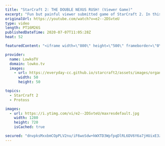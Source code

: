 ```yaml
---
title: "StarCraft 2: THE DOUBLE NEXUS RUSH! (Viewer Game)"
excerpt: "Fun but painful viewer submitted game of StarCraft 2. In this Silver League match of Terran versus Protoss we see the Protoss going for the fabled Nexus Rush.  Support my work: http://www.patreon.com/lowkotv  If you have an awesome game of StarCraft 2 that you would like me to cast, you can submit the"
originalUrl: https://youtube.com/watch?v=e2--2DSvteU
type: video
length: PT16M26S
publishedDateTime: 2020-07-07T11:05:28Z
heat: 52

featuredContent: "<iframe width=\"800\" height=\"500\" frameborder=\"0\" src=\"https://www.youtube.com/embed/e2--2DSvteU\" allow=\"accelerometer; autoplay; encrypted-media; gyroscope; picture-in-picture\" allowfullscreen></iframe>"

provider:
  name: LowkoTV
  domain: lowko.tv
  images:
    - url: https://everyday-cc.github.io/starcraft2/assets/images/organizations/lowko.tv-50x50.jpg
      width: 50
      height: 50

topics:
  - StarCraft 2
  - Protoss

images:
  - url: https://i.ytimg.com/vi/e2--2DSvteU/maxresdefault.jpg
    width: 1280
    height: 720
    isCached: true

secured: "dnvpksMxxbmCOpPLV2nu/iF6woSdw+kWXTD3WpfpqDlRL6DV6Y6a7jHUixE3z2hsYLNyKvym66TCtBbNb+WBGJAgEK2+6cfFIvyY1TX+UYnrBgLEgc8Z3/mlL9CLKK4zL9YY/I/uAVfz+zLy7NeZa/HnTaHp3vYUeoP/71/jXya+kJJTH48vuZ4uU/5usOrishEpbC0V9zH/ycS9v8FULjKghNh6/KpdbjzMWJLopVi0UhQpdujI3bYgt9KReKS1m4s0LRG0Vzu6QZalJkYrImN4s6+u1yPV9g3+HttLZm4PNQ/T4vSLSYVa2ozimfzXIugWkyvEDhe1eqAWq+fJg47U5jE7g17cMVI68j5AOHiyExMa+Ib0l2K2Q6w/YpUMIuZgFFMF69LSoEf0LBW8PcRk3IY0lO0cmh3PF42k7eKCFoMuiEXcl/AgfsPgLW9Q;9IaumkZfWUml/dVH5+OVEw=="
---
```


